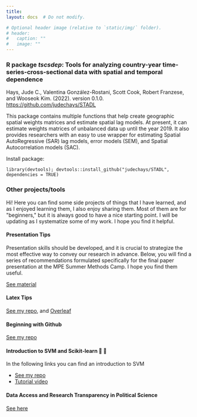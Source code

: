 ```yaml
---
title: 
layout: docs  # Do not modify.

# Optional header image (relative to `static/img/` folder).
# header:
#   caption: ""
#   image: ""
---
```


### R package *tscsdep*: Tools for analyzing country-year time-series-cross-sectional data with spatial and temporal dependence
 
 Hays, Jude C., Valentina González-Rostani, Scott Cook, Robert Franzese, and Wooseok Kim. (2022). version 0.1.0. https://github.com/judechays/STADL

This package contains multiple functions that help create geographic spatial weights matrices and estimate spatial lag models. At present, it can estimate weights matrices of unbalanced data up until the year 2019. It also provides researchers with an easy to use wrapper for estimating Spatial AutoRegressive (SAR) lag models, error models (SEM), and Spatial Autocorrelation models (SAC).

Install package:

    library(devtools); devtools::install_github("judechays/STADL", dependencies = TRUE)

### Other projects/tools

Hi! Here you can find some side projects of things that I have learned, and as I enjoyed learning them, I also enjoy sharing them. Most of them are for "beginners," but it is always good to have a nice starting point. I will be updating as I systematize some of my work. I hope you find it helpful. 

#### Presentation Tips

Presentation skills should be developed, and it is crucial to strategize the most effective way to convey our research in advance. Below, you will find a series of recommendations formulated specifically for the final paper presentation at the MPE Summer Methods Camp. I hope you find them useful.

[See material](https://www.dropbox.com/scl/fi/k51kpz2rfdb3cbzoonjji/MPE-Final-Presentation-Guide.pdf?rlkey=bz9iowcrd0snnl2oj88j82c58&raw=1)

#### Latex Tips  
[See my repo](https://github.com/gonzalezrostani/Latex-Tips), and [Overleaf](https://www.overleaf.com/read/rrdfvjbpfyrq)

#### Beginning with Github 
[See my repo](https://github.com/gonzalezrostani/Beginning-with-Git/blob/master/labNotes.md)

#### Introduction to SVM and Scikit-learn 🤖 🦾
In the following links you can find an introduction to SVM 

* [See my repo](https://github.com/gonzalezrostani/Support-Vector-Machine)
* [Tutorial video](https://pitt.hosted.panopto.com/Panopto/Pages/Viewer.aspx?id=5f994000-d1d1-49bf-bec2-ac810157b3b6)

#### Data Access and Research Transparency in Political Science
[See here](https://github.com/gonzalezrostani/academic-kickstart-vale/blob/master/content/resources/Professionalization.pdf)
